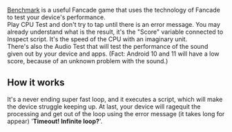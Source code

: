 [Benchmark](https://fancade.page.link/3xwp) is a useful Fancade game that uses the technology of Fancade to test your device's performance.       
Play CPU Test and don't try to tap until there is an error message. You may already understand what is the result, it's the "Score" variable connected to Inspect script. It's the speed of the CPU with an imaginary unit.       
There's also the Audio Test that will test the performance of the sound given out by your device and apps. (Fact: Android 10 and 11 will have a low score, because of an unknown problem with the sound.)
## How it works
It's a never ending super fast loop, and it executes a script, which will make the device struggle keeping up. At last, your device will ragequit the processing and get out of the loop using the error message (it takes long for appear) '**Timeout! Infinite loop?**'.

